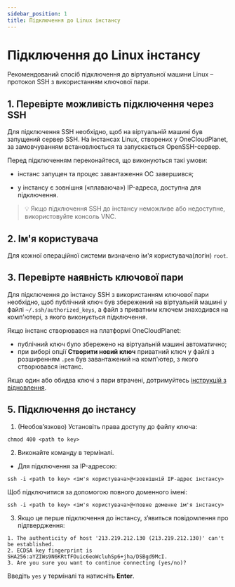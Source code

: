 ```yaml
---
sidebar_position: 1
title: Підключення до Linux інстансу
---
```


# Підключення до Linux інстансу

Рекомендований спосіб підключення до віртуальної машини Linux – протокол SSH з використанням ключової пари.

## 1. Перевірте можливість підключення через SSH

Для підключення SSH необхідно, щоб на віртуальній машині був запущений сервер SSH. На інстансах Linux, створених у OneCloudPlanet, за замовчуванням встановлюється та запускається OpenSSH-сервер.

Перед підключенням переконайтеся, що виконуються такі умови:

- інстанс запущен та процес завантаження ОС завершився;

- у інстансу є зовнішня («плаваюча») IP-адреса, доступна для підключення.

> :bulb: Якщо підключення SSH до інстансу неможливе або недоступне, використовуйте консоль VNC.

## 2. Ім'я користувача

Для кожної операційної системи визначено ім'я користувача(логін) `root`.

## 3. Перевірте наявність ключової пари

Для підключення до інстансу SSH з використанням ключової пари необхідно, щоб публічний ключ був збережений на віртуальній машині у файлі `~/.ssh/authorized_keys`, а файл з приватним ключем знаходився на комп'ютері, з якого виконується підключення.

Якщо інстанс створювався на платформі OneCloudPlanet:

- публічний ключ було збережено на віртуальній машині автоматично;
- при виборі опції **Створити новий ключ** приватний ключ у файлі з розширенням `.pem` був завантажений на комп'ютер, з якого створювався інстанс.

Якщо один або обидва ключі з пари втрачені, дотримуйтесь [інструкцій з відновлення](#).

## 5. Підключення до інстансу 

1. (Необов’язково) Установіть права доступу до файлу ключа:

```
chmod 400 <path to key>
```

2. Виконайте команду в терміналі.

- Для підключення за IP-адресою:

```
ssh -i <path to key> <ім'я користувача>@<зовнішній IP-адрес інстансу>
```

Щоб підключитися за допомогою повного доменного імені:

```
ssh -i <path to key> <ім'я користувача>@<повне доменне ім'я інстансу>
```

3. Якщо це перше підключення до інстансу, з’явиться повідомлення про підтвердження:

```
1. The authenticity of host '213.219.212.130 (213.219.212.130)' can't be established. 
2. ECDSA key fingerprint is SHA256:aYZIWs9N6KRtfFOuic6eoWcluhSp6+jha/DSBgd9McI. 
3. Are you sure you want to continue connecting (yes/no)?
```

Введіть `yes` у терміналі та натисніть  **Enter**.